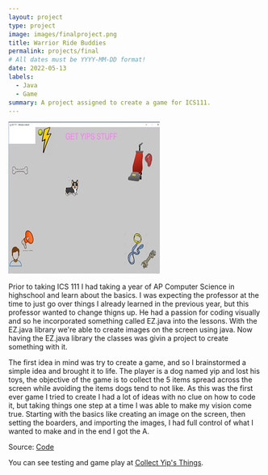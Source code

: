 ```yaml
---
layout: project
type: project
image: images/finalproject.png
title: Warrior Ride Buddies
permalink: projects/final
# All dates must be YYYY-MM-DD format!
date: 2022-05-13
labels:
  - Java
  - Game
summary: A project assigned to create a game for ICS111.
---
```


<img class="ui medium right floated rounded image" src="/images/Game.jpg">

Prior to taking ICS 111 I had taking a year of AP Computer Science in highschool and learn about the basics. I was expecting the professor at the time to just go over things I already learned in the previous year, but this professor wanted to change thigns up. He had a passion for coding visually and so he incorporated something called EZ.java into the lessons. With the EZ.java library we're able to create images on the screen using java. Now having the EZ.java library the classes was givin a project to create something with it. 

The first idea in mind was try to create a game, and so I brainstormed a simple idea and brought it to life. The player is a dog named yip and lost his toys, the objective of the game is to collect the 5 items spread across the screen while avoiding the items dogs tend to not like. As this was the first ever game I tried to create I had a lot of ideas with no clue on how to code it, but taking things one step at a time I was able to make my vision come true. Starting with the basics like creating an image on the screen, then setting the boarders, and importing the images, I had full control of what I wanted to make and in the end I got the A. 

Source: <a href="https://github.com/Scott-Yuk/scott-yuk.github.io/blob/master/Project1.java"><i class="large github icon"></i>Code</a>

You can see testing and game play at [Collect Yip's Things](https://www.youtube.com/watch?v=wYceMYNk_N8).
